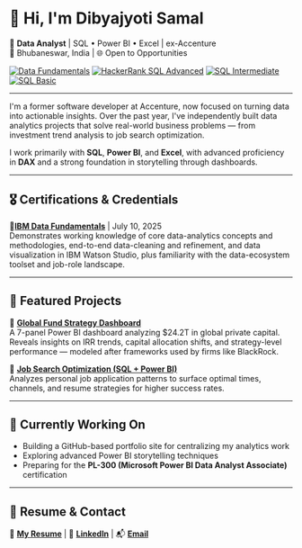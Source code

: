 # 👋 Hi, I'm Dibyajyoti Samal

🎯 **Data Analyst** | SQL • Power BI • Excel | ex-Accenture  
📍 Bhubaneswar, India | 🌐 Open to Opportunities

[![Data Fundamentals](https://img.shields.io/badge/Data%20Fundamentals-IBM-blue?logo=IBM&logoColor=white)](https://www.credly.com/badges/cac0cd9f-20a3-453e-9594-ded2bb143cbc/public_url) [![HackerRank SQL Advanced](https://img.shields.io/badge/SQL_Advanced-HackerRank-brightgreen?logo=hackerrank)](https://www.hackerrank.com/certificates/20c80727f572)  [![SQL Intermediate](https://img.shields.io/badge/SQL_Intermediate-blue?logo=hackerrank)](https://www.hackerrank.com/certificates/e06ce9b66fce)  [![SQL Basic](https://img.shields.io/badge/SQL_Basic-lightgrey?logo=hackerrank)](https://www.hackerrank.com/certificates/c14324f5ce64)

---

I'm a former software developer at Accenture, now focused on turning data into actionable insights. Over the past year, I've independently built data analytics projects that solve real-world business problems — from investment trend analysis to job search optimization.

I work primarily with **SQL**, **Power BI**, and **Excel**, with advanced proficiency in **DAX** and a strong foundation in storytelling through dashboards.

---

## 🎖️ Certifications & Credentials

🔹[**IBM Data Fundamentals**](https://www.credly.com/badges/cac0cd9f-20a3-453e-9594-ded2bb143cbc/public_url) | July 10, 2025  
Demonstrates working knowledge of core data-analytics concepts and methodologies, end-to-end data-cleaning and refinement, and data visualization in IBM Watson Studio, plus familiarity with the data-ecosystem toolset and job-role landscape.


---

## 🚀 Featured Projects

🔹 [**Global Fund Strategy Dashboard**](https://github.com/dibyajyotisamal/global-private-capital-trends)  
A 7-panel Power BI dashboard analyzing $24.2T in global private capital. Reveals insights on IRR trends, capital allocation shifts, and strategy-level performance — modeled after frameworks used by firms like BlackRock.

🔹 [**Job Search Optimization (SQL + Power BI)**](https://github.com/dibyajyotisamal/job-search-analytics-sql-powerbi)  
Analyzes personal job application patterns to surface optimal times, channels, and resume strategies for higher success rates.

---

## 🔧 Currently Working On

- Building a GitHub-based portfolio site for centralizing my analytics work  
- Exploring advanced Power BI storytelling techniques  
- Preparing for the **PL-300 (Microsoft Power BI Data Analyst Associate)** certification

---

## 📂 Resume & Contact

📄 [**My Resume**](https://drive.google.com/file/d/1VOSeDypUwktAYOTTDk6W2zLQGWnzG3Xs/view?usp=sharing)  |  🔗 [**LinkedIn**](https://linkedin.com/in/dibyajyoti-samal)  |  📬 [**Email**](mailto:samaldibyajyoti2012@gmail.com)
